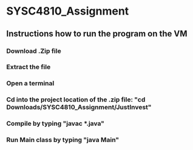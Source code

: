 # SYSC4810_Assignment
 
## Instructions how to run the program on the VM
### Download .Zip file
### Extract the file
### Open a terminal
### Cd into the project location of the .zip file: "cd Downloads/SYSC4810_Assignment/JustInvest"
### Compile by typing "javac *.java" 
### Run Main class by typing "java Main"
